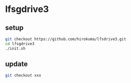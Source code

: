 # lfsgdrive3

## setup

```bash
git checkout https://github.com/hirokuma/lfsdrive3.git
cd lfsgdrive3
./init.sh
```

## update

```bash
git checkout xxx
```
